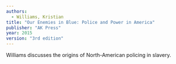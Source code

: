 ```yaml
---
authors:
  - Williams, Kristian
title: "Our Enemies in Blue: Police and Power in America"
publisher: "AK Press"
year: 2015
version: "3rd edition"
---
```


Williams discusses the origins of North-American policing in slavery.
